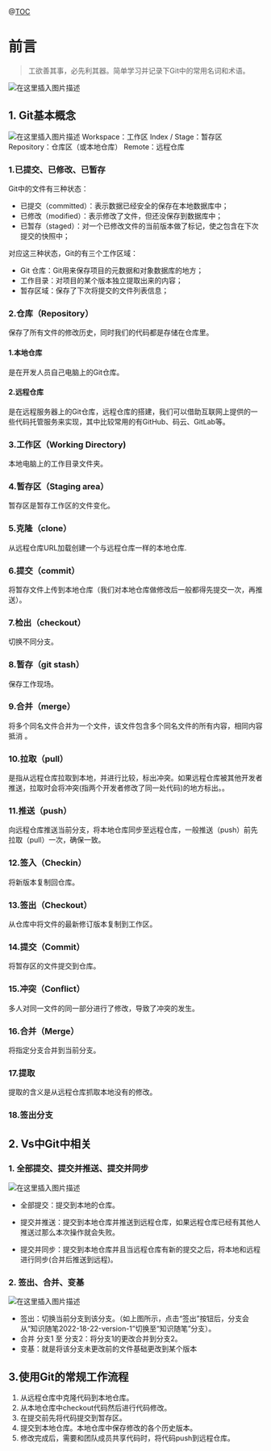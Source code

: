 ﻿﻿﻿﻿@[TOC](目录)
# 前言

> 工欲善其事，必先利其器。简单学习并记录下Git中的常用名词和术语。
> 
![在这里插入图片描述](Git学习笔记.assets/5b99598e71c4322375de16e4965441f3.jpeg)


## 1. Git基本概念
![在这里插入图片描述](Git学习笔记.assets/634bdf9b89da39122f26c7e6a20be775.png)
Workspace：工作区
Index / Stage：暂存区
Repository：仓库区（或本地仓库）
Remote：远程仓库
### 1.已提交、已修改、已暂存
Git中的文件有三种状态：
* 已提交（committed）：表示数据已经安全的保存在本地数据库中；
* 已修改（modified）：表示修改了文件，但还没保存到数据库中；
* 已暂存（staged）：对一个已修改文件的当前版本做了标记，使之包含在下次提交的快照中；

对应这三种状态，Git的有三个工作区域：

* Git 仓库：Git用来保存项目的元数据和对象数据库的地方；
* 工作目录：对项目的某个版本独立提取出来的内容；
* 暂存区域：保存了下次将提交的文件列表信息；

### 2.仓库（Repository）
保存了所有文件的修改历史，同时我们的代码都是存储在仓库里。
#### 1.本地仓库
是在开发人员自己电脑上的Git仓库。
#### 2.远程仓库
是在远程服务器上的Git仓库，远程仓库的搭建，我们可以借助互联网上提供的一些代码托管服务来实现，其中比较常用的有GitHub、码云、GitLab等。
### 3.工作区（Working Directory)
本地电脑上的工作目录文件夹。
### 4.暂存区（Staging area）
暂存区是暂存工作区的文件变化。
### 5.克隆（clone）
从远程仓库URL加载创建一个与远程仓库一样的本地仓库.
### 6.提交（commit）
将暂存文件上传到本地仓库（我们对本地仓库做修改后一般都得先提交一次，再推送）。
### 7.检出（checkout）
切换不同分支。
### 8.暂存（git stash）
保存工作现场。
### 9.合并（merge）
将多个同名文件合并为一个文件，该文件包含多个同名文件的所有内容，相同内容抵消
。
### 10.拉取（pull）
是指从远程仓库拉取到本地，并进行比较，标出冲突。如果远程仓库被其他开发者推送，拉取时会将冲突(指两个开发者修改了同一处代码)的地方标出。。
### 11.推送（push）
向远程仓库推送当前分支，将本地仓库同步至远程仓库，一般推送（push）前先拉取（pull）一次，确保一致。
### 12.签入（Checkin）
将新版本复制回仓库。
### 13.签出（Checkout）
从仓库中将文件的最新修订版本复制到工作区。
### 14.提交（Commit）
将暂存区的文件提交到仓库。
### 15.冲突（Conflict）
多人对同一文件的同一部分进行了修改，导致了冲突的发生。
### 16.合并（Merge）
将指定分支合并到当前分支。
### 17.提取
提取的含义是从远程仓库抓取本地没有的修改。
### 18.签出分支
## 2. Vs中Git中相关
### 1. 全部提交、提交并推送、提交并同步
![在这里插入图片描述](Git学习笔记.assets/133851f76e146349e41ffe0af8f3d4e2.png)

* 全部提交：提交到本地的仓库。

* 提交并推送：提交到本地仓库并推送到远程仓库，如果远程仓库已经有其他人推送过那么本次操作就会失败。

* 提交并同步：提交到本地仓库并且当远程仓库有新的提交之后，将本地和远程进行同步(合并后推送到远程)。


### 2. 签出、合并、变基
![在这里插入图片描述](Git学习笔记.assets/0f8a1ded0a045ca3b065836fce2a6b79.png)
* 签出：切换当前分支到该分支。（如上图所示，点击“签出”按钮后，分支会从“知识随笔2022-18-22-version-1”切换至“知识随笔”分支）。
* 合并 分支1 至 分支2：将分支1的更改合并到分支2。
* 变基：就是将该分支未更改前的文件基础更改到某个版本

## 3.使用Git的常规工作流程

1. 从远程仓库中克隆代码到本地仓库。
2.  从本地仓库中checkout代码然后进行代码修改。
3. 在提交前先将代码提交到暂存区。
4. 提交到本地仓库。本地仓库中保存修改的各个历史版本。
5. 修改完成后，需要和团队成员共享代码时，将代码push到远程仓库。


